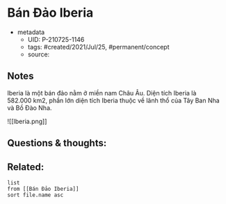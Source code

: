 # Bán Đảo Iberia

- metadata
	- UID: P-210725-1146
	- tags: #created/2021/Jul/25, #permanent/concept 
	- source: 

## Notes
Iberia là một bán đảo nằm ở miền nam Châu Âu. Diện tích Iberia là 582.000 km2, phần lớn diện tích Iberia thuộc về lãnh thổ của Tây Ban Nha và Bồ Đào Nha.

![[Iberia.png]]

## Questions & thoughts:


## Related:
```dataview
list
from [[Bán Đảo Iberia]]
sort file.name asc
```